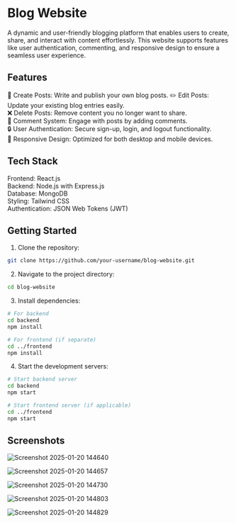 # Blog Website
A dynamic and user-friendly blogging platform that enables users to create, share, and interact with content effortlessly. This website supports features like user authentication, commenting, and responsive design to ensure a seamless user experience.

## Features

📝 Create Posts: Write and publish your own blog posts.
✏️ Edit Posts: Update your existing blog entries easily.<br />
❌ Delete Posts: Remove content you no longer want to share.<br />
💬 Comment System: Engage with posts by adding comments.<br />
🔒 User Authentication: Secure sign-up, login, and logout functionality.<br />
📱 Responsive Design: Optimized for both desktop and mobile devices.<br />


## Tech Stack

Frontend: React.js <br />
Backend: Node.js with Express.js<br />
Database: MongoDB<br />
Styling: Tailwind CSS <br />
Authentication: JSON Web Tokens (JWT)<br />

## Getting Started

1. Clone the repository:
```bash
git clone https://github.com/your-username/blog-website.git
```

2. Navigate to the project directory:
```bash
cd blog-website
```

3. Install dependencies:
```bash
# For backend
cd backend
npm install

# For frontend (if separate)
cd ../frontend
npm install
```

4. Start the development servers:
```bash
# Start backend server
cd backend
npm start

# Start frontend server (if applicable)
cd ../frontend
npm start
```


## Screenshots

![Screenshot 2025-01-20 144640](https://github.com/user-attachments/assets/8dd3cab9-01c0-4a3e-bd96-098e27dbe943)

![Screenshot 2025-01-20 144657](https://github.com/user-attachments/assets/2583cfd7-6bfa-44f7-997b-e685ac5bb7d1)

![Screenshot 2025-01-20 144730](https://github.com/user-attachments/assets/295201f7-4277-4e72-9947-349e1737beaf)

![Screenshot 2025-01-20 144803](https://github.com/user-attachments/assets/1b8aaef6-6587-48d8-82e9-f8431a3065bb)

![Screenshot 2025-01-20 144829](https://github.com/user-attachments/assets/d2c42b89-9b7a-418c-b4b0-6675f4f60cac)




